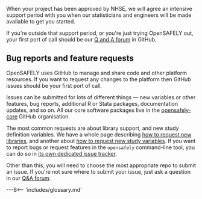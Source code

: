 When your project has been approved by NHSE, we will agree an intensive support period with you when our statisticians and engineers will be made available to get you started.

If you're outside that support period, or you're just trying OpenSAFELY out, your first port of call should be our [Q and A forum](https://github.com/opensafely/documentation/discussions) in GitHub.


## Bug reports and feature requests

OpenSAFELY uses GitHub to manage and share code and other platform resources. If you want to request any changes to the platform then GitHub issues should be your first port of call.

Issues can be submitted for lots of different things &mdash; new variables or other features, bug reports, additional R or Stata packages, documentation updates, and so on.  All our core software packages live in the [opensafely-core](https://github.com/opensafely-core/) GitHub organisation.


The most common requests are about library support, and new study definition variables. We have a whole page describing [how to request new libraries](requests-packages.md), and another about [how to request new study variables](requests-variables.md). If you want to report bugs or request features in the `opensafely` command-line tool, you can do so in [its own dedicated issue tracker](https://github.com/opensafely-core/opensafely-cli/issues).

Other than this, you will need to choose the most appropriate repo to submit an issue. If you're not sure where to submit your issue, just ask a question in our [Q&A forum](https://github.com/opensafely/documentation/discussions).






---8<-- 'includes/glossary.md'
